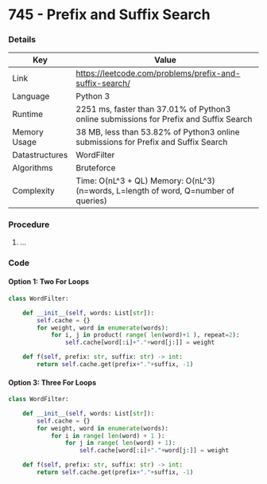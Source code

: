 # 745 - Prefix and Suffix Search

### Details

| Key | Value |
| --- | ----- |
| Link | https://leetcode.com/problems/prefix-and-suffix-search/
| Language | Python 3
| Runtime | 2251 ms, faster than 37.01% of Python3 online submissions for Prefix and Suffix Search
| Memory Usage | 38 MB, less than 53.82% of Python3 online submissions for Prefix and Suffix Search
| Datastructures | WordFilter
| Algorithms | Bruteforce
| Complexity | Time: O(nL^3 + QL) Memory: O(nL^3) (n=words, L=length of word, Q=number of queries)

### Procedure

1. ...

### Code

#### Option 1: Two For Loops

```python
class WordFilter:

    def __init__(self, words: List[str]):
        self.cache = {}
        for weight, word in enumerate(words):
            for i, j in product( range( len(word)+1 ), repeat=2):
                self.cache[word[:i]+"."+word[j:]] = weight

    def f(self, prefix: str, suffix: str) -> int:
        return self.cache.get(prefix+"."+suffix, -1)
```

#### Option 3: Three For Loops
```python
class WordFilter:

    def __init__(self, words: List[str]):
        self.cache = {}
        for weight, word in enumerate(words):
            for i in range( len(word) + 1 ):
                for j in range( len(word) + 1):
                    self.cache[word[:i]+"."+word[j:]] = weight

    def f(self, prefix: str, suffix: str) -> int:
        return self.cache.get(prefix+"."+suffix, -1)
```

